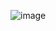 ![image](https://github.com/LuCXaDs/nbMatchingTeams/assets/69203865/26375351-17bf-4962-83ea-2f2b45486f23)
